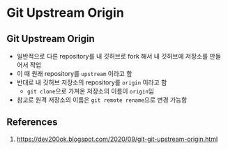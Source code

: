 # Git Upstream Origin

## Git Upstream Origin

- 일반적으로 다른 repository를 내 깃허브로 fork 해서 내 깃허브에 저장소를 만들어서 작업
- 이 때 원래 repository를 `upstream` 이라고 함
- 반대로 내 깃허브 저장소의 repository를 `origin` 이라고 함
  - `git clone`으로 가져온 저장소의 이름이 `origin`임
- 참고로 원격 저장소의 이름은 `git remote rename`으로 변경 가능함

## References

1. https://dev200ok.blogspot.com/2020/09/git-git-upstream-origin.html
